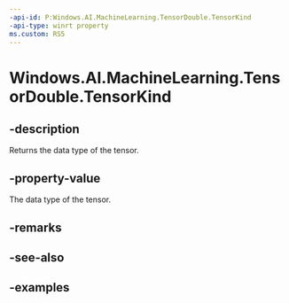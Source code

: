 ```yaml
---
-api-id: P:Windows.AI.MachineLearning.TensorDouble.TensorKind
-api-type: winrt property
ms.custom: RS5
---
```


<!-- Property syntax.
public TensorKind TensorKind { get; }
-->

# Windows.AI.MachineLearning.TensorDouble.TensorKind

## -description
Returns the data type of the tensor.

## -property-value
The data type of the tensor.

## -remarks

## -see-also

## -examples
